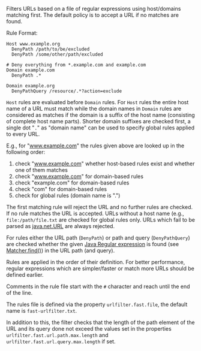 <!--
 Licensed to the Apache Software Foundation (ASF) under one or more
 contributor license agreements.  See the NOTICE file distributed with
 this work for additional information regarding copyright ownership.
 The ASF licenses this file to You under the Apache License, Version 2.0
 (the "License"); you may not use this file except in compliance with
 the License.  You may obtain a copy of the License at

     http://www.apache.org/licenses/LICENSE-2.0

 Unless required by applicable law or agreed to in writing, software
 distributed under the License is distributed on an "AS IS" BASIS,
 WITHOUT WARRANTIES OR CONDITIONS OF ANY KIND, either express or implied.
 See the License for the specific language governing permissions and
 limitations under the License.
-->

Filters URLs based on a file of regular expressions using host/domains
matching first. The default policy is to accept a URL if no matches
are found.

Rule Format:

```
Host www.example.org
  DenyPath /path/to/be/excluded
  DenyPath /some/other/path/excluded

# Deny everything from *.example.com and example.com
Domain example.com
  DenyPath .*

Domain example.org
  DenyPathQuery /resource/.*?action=exclude
```

`Host` rules are evaluated before `Domain` rules. For `Host` rules the
entire host name of a URL must match while the domain names in
`Domain` rules are considered as matches if the domain is a suffix of
the host name (consisting of complete host name parts).  Shorter
domain suffixes are checked first, a single dot "`.`" as "domain name"
can be used to specify global rules applied to every URL.

E.g., for "www.example.com" the rules given above are looked up in the
following order:

1. check "www.example.com" whether host-based rules exist and whether one of them matches
1. check "www.example.com" for domain-based rules
1. check "example.com" for domain-based rules
1. check "com" for domain-based rules
1. check for global rules (domain name is ".")

The first matching rule will reject the URL and no further rules are
checked.  If no rule matches the URL is accepted.  URLs without a host
name (e.g., <code>file:/path/file.txt</code> are checked for global
rules only.  URLs which fail to be parsed as
[java.net.URL](https://docs.oracle.com/javase/8/docs/api/java/net/URL.html)
are always rejected.

For rules either the URL path (`DenyPath`) or path and query
(`DenyPathQuery`) are checked whether the given [Java Regular
expression](https://docs.oracle.com/javase/8/docs/api/java/util/regex/Pattern.html)
is found (see
[Matcher.find()](https://docs.oracle.com/javase/8/docs/api/java/util/regex/Matcher.html#find--))
in the URL path (and query).

Rules are applied in the order of their definition. For better
performance, regular expressions which are simpler/faster or match
more URLs should be defined earlier.

Comments in the rule file start with the `#` character and reach until
the end of the line.

The rules file is defined via the property `urlfilter.fast.file`,
the default name is `fast-urlfilter.txt`.

In addition to this, the filter checks that the length of the path element of the URL and its query
done not exceed the values set in the properties `urlfilter.fast.url.path.max.length` and 
`urlfilter.fast.url.query.max.length` if set. 

